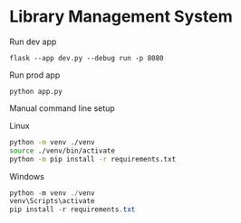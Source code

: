 # Library Management System

Run dev app

```
flask --app dev.py --debug run -p 8080
```

Run prod app

```
python app.py
```

Manual command line setup

Linux
```bash
python -m venv ./venv
source ./venv/bin/activate
python -m pip install -r requirements.txt
```

Windows
```powershell
python -m venv ./venv
venv\Scripts\activate
pip install -r requirements.txt
```
